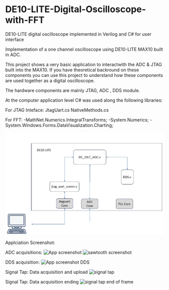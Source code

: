 # DE10-LITE-Digital-Oscilloscope-with-FFT
DE10-LITE digital oscilloscope implemented in Verilog and C# for user interface

Implementation of a one channel oscilloscope using DE10-LITE MAX10 built in ADC.

This project shows a very basic application to interactwith the ADC & JTAG built into the MAX10.
If you have theoretical backround on these components you can use this project to understand how these components are used together as a digital oscilloscope.

The hardware components are mainly JTAG, ADC , DDS module.

At the computer application level C# was used along the following libraries:

For JTAG Inteface:
JtagUart.cs
NativeMethods.cs

For FFT:
-MathNet.Numerics.IntegralTransforms;
-System.Numerics;
-System.Windows.Forms.DataVisualization.Charting;

![System](https://github.com/acawhiz/DE10-LITE-Digital-Oscilloscope-with-FFT/blob/main/System.jpg)

Applciation Screenshot:

ADC acquisitions:
![App screenshot](https://github.com/acawhiz/DE10-LITE-Digital-Oscilloscope-with-FFT/assets/27901725/1ed7057c-604f-45b2-8ad0-64e3d28bb49f)
![sawtooth screenshot](https://github.com/acawhiz/DE10-LITE-Digital-Oscilloscope-with-FFT/assets/27901725/e4276e30-04a4-4883-944b-3ab284a6f265)

DDS acquisition:
![App screenshot DDS](https://github.com/acawhiz/DE10-LITE-Digital-Oscilloscope-with-FFT/assets/27901725/80b43654-8fe6-4cca-bd35-77b3b0ae8b86)


Signal Tap: Data acquisition and upload
![signal tap](https://github.com/acawhiz/DE10-LITE-Digital-Oscilloscope-with-FFT/assets/27901725/8b6945a9-32e5-421b-b61e-b09c00eae5c4)

Signal Tap: Data acquisition ending
![signal tap end of frame](https://github.com/acawhiz/DE10-LITE-Digital-Oscilloscope-with-FFT/assets/27901725/a46ab112-76b9-4dae-bb73-ef363d28418b)

